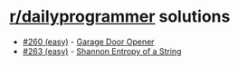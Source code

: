 # [r/dailyprogrammer](https://www.reddit.com/r/dailyprogrammer) solutions

* [#260 (easy)](https://www.reddit.com/r/dailyprogrammer/comments/4cb7eh) - [Garage Door Opener](rust/garage_door_opener/src/main.rs)
* [#263 (easy)](https://www.reddit.com/r/dailyprogrammer/comments/4fc896/20160418_challenge_263_easy_calculating_shannon/) - [Shannon Entropy of a String](rust/shannon_entropy/src/main.rs)

